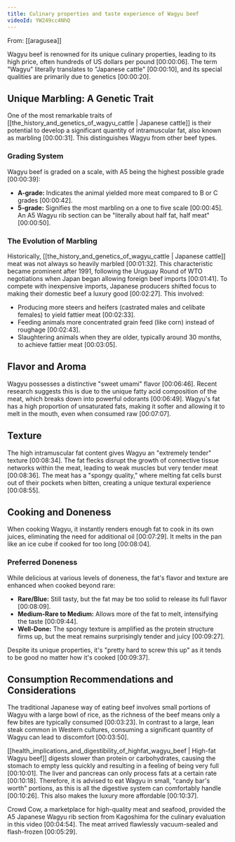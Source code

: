 ```yaml
---
title: Culinary properties and taste experience of Wagyu beef
videoId: YW249cc4NhQ
---
```


From: [[aragusea]] <br/> 

Wagyu beef is renowned for its unique culinary properties, leading to its high price, often hundreds of US dollars per pound <a class="yt-timestamp" data-t="00:00:06">[00:00:06]</a>. The term "Wagyu" literally translates to "Japanese cattle" <a class="yt-timestamp" data-t="00:00:10">[00:00:10]</a>, and its special qualities are primarily due to genetics <a class="yt-timestamp" data-t="00:00:20">[00:00:20]</a>.

## Unique Marbling: A Genetic Trait
One of the most remarkable traits of [[the_history_and_genetics_of_wagyu_cattle | Japanese cattle]] is their potential to develop a significant quantity of intramuscular fat, also known as marbling <a class="yt-timestamp" data-t="00:00:31">[00:00:31]</a>. This distinguishes Wagyu from other beef types.

### Grading System
Wagyu beef is graded on a scale, with A5 being the highest possible grade <a class="yt-timestamp" data-t="00:00:39">[00:00:39]</a>:
*   **A-grade:** Indicates the animal yielded more meat compared to B or C grades <a class="yt-timestamp" data-t="00:00:42">[00:00:42]</a>.
*   **5-grade:** Signifies the most marbling on a one to five scale <a class="yt-timestamp" data-t="00:00:45">[00:00:45]</a>.
An A5 Wagyu rib section can be "literally about half fat, half meat" <a class="yt-timestamp" data-t="00:00:50">[00:00:50]</a>.

### The Evolution of Marbling
Historically, [[the_history_and_genetics_of_wagyu_cattle | Japanese cattle]] meat was not always so heavily marbled <a class="yt-timestamp" data-t="00:01:32">[00:01:32]</a>. This characteristic became prominent after 1991, following the Uruguay Round of WTO negotiations when Japan began allowing foreign beef imports <a class="yt-timestamp" data-t="00:01:41">[00:01:41]</a>. To compete with inexpensive imports, Japanese producers shifted focus to making their domestic beef a luxury good <a class="yt-timestamp" data-t="00:02:27">[00:02:27]</a>. This involved:
*   Producing more steers and heifers (castrated males and celibate females) to yield fattier meat <a class="yt-timestamp" data-t="00:02:33">[00:02:33]</a>.
*   Feeding animals more concentrated grain feed (like corn) instead of roughage <a class="yt-timestamp" data-t="00:02:43">[00:02:43]</a>.
*   Slaughtering animals when they are older, typically around 30 months, to achieve fattier meat <a class="yt-timestamp" data-t="00:03:05">[00:03:05]</a>.

## Flavor and Aroma
Wagyu possesses a distinctive "sweet umami" flavor <a class="yt-timestamp" data-t="00:06:46">[00:06:46]</a>. Recent research suggests this is due to the unique fatty acid composition of the meat, which breaks down into powerful odorants <a class="yt-timestamp" data-t="00:06:49">[00:06:49]</a>. Wagyu's fat has a high proportion of unsaturated fats, making it softer and allowing it to melt in the mouth, even when consumed raw <a class="yt-timestamp" data-t="00:07:07">[00:07:07]</a>.

## Texture
The high intramuscular fat content gives Wagyu an "extremely tender" texture <a class="yt-timestamp" data-t="00:08:34">[00:08:34]</a>. The fat flecks disrupt the growth of connective tissue networks within the meat, leading to weak muscles but very tender meat <a class="yt-timestamp" data-t="00:08:36">[00:08:36]</a>. The meat has a "spongy quality," where melting fat cells burst out of their pockets when bitten, creating a unique textural experience <a class="yt-timestamp" data-t="00:08:55">[00:08:55]</a>.

## Cooking and Doneness
When cooking Wagyu, it instantly renders enough fat to cook in its own juices, eliminating the need for additional oil <a class="yt-timestamp" data-t="00:07:29">[00:07:29]</a>. It melts in the pan like an ice cube if cooked for too long <a class="yt-timestamp" data-t="00:08:04">[00:08:04]</a>.

### Preferred Doneness
While delicious at various levels of doneness, the fat's flavor and texture are enhanced when cooked beyond rare:
*   **Rare/Blue:** Still tasty, but the fat may be too solid to release its full flavor <a class="yt-timestamp" data-t="00:08:09">[00:08:09]</a>.
*   **Medium-Rare to Medium:** Allows more of the fat to melt, intensifying the taste <a class="yt-timestamp" data-t="00:09:44">[00:09:44]</a>.
*   **Well-Done:** The spongy texture is amplified as the protein structure firms up, but the meat remains surprisingly tender and juicy <a class="yt-timestamp" data-t="00:09:27">[00:09:27]</a>.

Despite its unique properties, it's "pretty hard to screw this up" as it tends to be good no matter how it's cooked <a class="yt-timestamp" data-t="00:09:37">[00:09:37]</a>.

## Consumption Recommendations and Considerations
The traditional Japanese way of eating beef involves small portions of Wagyu with a large bowl of rice, as the richness of the beef means only a few bites are typically consumed <a class="yt-timestamp" data-t="00:03:23">[00:03:23]</a>. In contrast to a large, lean steak common in Western cultures, consuming a significant quantity of Wagyu can lead to discomfort <a class="yt-timestamp" data-t="00:03:50">[00:03:50]</a>.

[[health_implications_and_digestibility_of_highfat_wagyu_beef | High-fat Wagyu beef]] digests slower than protein or carbohydrates, causing the stomach to empty less quickly and resulting in a feeling of being very full <a class="yt-timestamp" data-t="00:10:01">[00:10:01]</a>. The liver and pancreas can only process fats at a certain rate <a class="yt-timestamp" data-t="00:10:18">[00:10:18]</a>. Therefore, it is advised to eat Wagyu in small, "candy bar's worth" portions, as this is all the digestive system can comfortably handle <a class="yt-timestamp" data-t="00:10:26">[00:10:26]</a>. This also makes the luxury more affordable <a class="yt-timestamp" data-t="00:10:37">[00:10:37]</a>.

Crowd Cow, a marketplace for high-quality meat and seafood, provided the A5 Japanese Wagyu rib section from Kagoshima for the culinary evaluation in this video <a class="yt-timestamp" data-t="00:04:54">[00:04:54]</a>. The meat arrived flawlessly vacuum-sealed and flash-frozen <a class="yt-timestamp" data-t="00:05:29">[00:05:29]</a>.